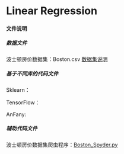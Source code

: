  # Linear Regression

 
 #### 文件说明
 
 ##### 数据文件
 
 波士顿房价数据集：Boston.csv [数据集说明](http://lib.stat.cmu.edu/datasets/boston)
 
 ##### 基于不同库的代码文件
 
 Sklearn：
 
 TensorFlow：
 
 AnFany:
 
 ##### 辅助代码文件
 
 波士顿房价数据集爬虫程序：[Boston_Spyder.py](https://github.com/Anfany/Machine-Learning-for-Beginner-by-Python3/blob/master/Linear%20Regression/Boston_Spyder.py)
 
 
 
 
